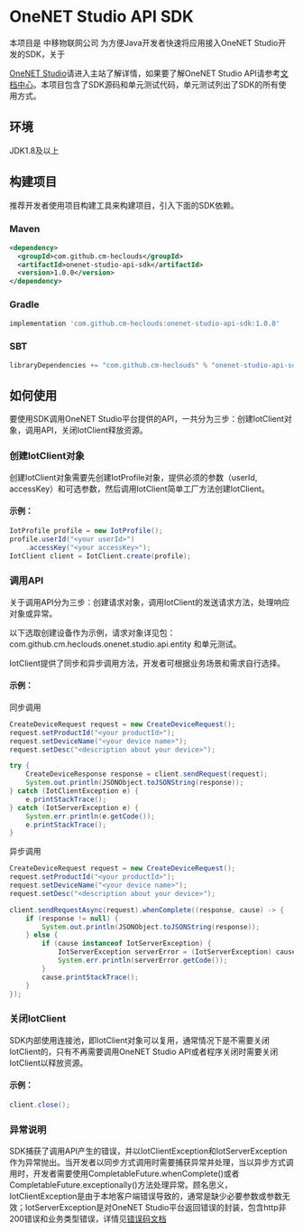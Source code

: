 # OneNET Studio API SDK 

本项目是 中移物联网公司 为方便Java开发者快速将应用接入OneNET Studio开发的SDK，关于

[OneNET Studio](https://open.iot.10086.cn/studio)请进入主站了解详情，如果要了解OneNET Studio API请参考[文档中心](https://open.iot.10086.cn/doc/iot_platform/book/api/introduce.html)。本项目包含了SDK源码和单元测试代码，单元测试列出了SDK的所有使用方式。

## 环境

JDK1.8及以上

## 构建项目

推荐开发者使用项目构建工具来构建项目，引入下面的SDK依赖。

### Maven

```xml
<dependency>
  <groupId>com.github.cm-heclouds</groupId>
  <artifactId>onenet-studio-api-sdk</artifactId>
  <version>1.0.0</version>
</dependency>
```

### Gradle

```groovy
implementation 'com.github.cm-heclouds:onenet-studio-api-sdk:1.0.0'
```

### SBT

```scala
libraryDependencies += "com.github.cm-heclouds" % "onenet-studio-api-sdk" % "1.0.0"
```

## 如何使用

要使用SDK调用OneNET Studio平台提供的API，一共分为三步：创建IotClient对象，调用API，关闭IotClient释放资源。

### 创建IotClient对象

创建IotClient对象需要先创建IotProfile对象，提供必须的参数（userId, accessKey）和可选参数，然后调用IotClient简单工厂方法创建IotClient。

#### 示例：

```java
IotProfile profile = new IotProfile();
profile.userId("<your userId>")
    .accessKey("<your accessKey>");
IotClient client = IotClient.create(profile);
```

### 调用API

关于调用API分为三步：创建请求对象，调用IotClient的发送请求方法，处理响应对象或异常。

以下选取创建设备作为示例，请求对象详见包：com.github.cm.heclouds.onenet.studio.api.entity 和单元测试。

IotClient提供了同步和异步调用方法，开发者可根据业务场景和需求自行选择。

#### 示例：

同步调用

```java
CreateDeviceRequest request = new CreateDeviceRequest();
request.setProductId("<your productId>");
request.setDeviceName("<your device name>");
request.setDesc("<description about your device>");

try {
    CreateDeviceResponse response = client.sendRequest(request);
    System.out.println(JSONObject.toJSONString(response));
} catch (IotClientException e) {
    e.printStackTrace();
} catch (IotServerException e) {
    System.err.println(e.getCode());
    e.printStackTrace();
}
```

异步调用

```java
CreateDeviceRequest request = new CreateDeviceRequest();
request.setProductId("<your productId>");
request.setDeviceName("<your device name>");
request.setDesc("<description about your device>");

client.sendRequestAsync(request).whenComplete((response, cause) -> {
    if (response != null) {
        System.out.println(JSONObject.toJSONString(response));
    } else {
        if (cause instanceof IotServerException) {
            IotServerException serverError = (IotServerException) cause;
            System.err.println(serverError.getCode());
        }
        cause.printStackTrace();
    }
});
```

### 关闭IotClient

SDK内部使用连接池，即IotClient对象可以复用，通常情况下是不需要关闭IotClient的，只有不再需要调用OneNET Studio API或者程序关闭时需要关闭IotClient以释放资源。

#### 示例：

```java
client.close();
```

### 异常说明

SDK捕获了调用API产生的错误，并以IotClientException和IotServerException作为异常抛出。当开发者以同步方式调用时需要捕获异常并处理，当以异步方式调用时，开发者需要使用CompletableFuture.whenComplete()或者CompletableFuture.exceptionally()方法处理异常。顾名思义，IotClientException是由于本地客户端错误导致的，通常是缺少必要参数或参数无效；IotServerException是对OneNET Studio平台返回错误的封装，包含http非200错误和业务类型错误，详情见[错误码文档](https://open.iot.10086.cn/doc/iot_platform/book/api/code.html)
